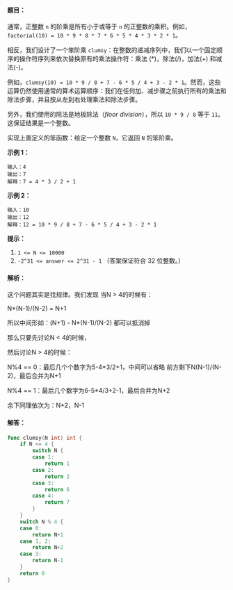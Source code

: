 #### 题目：

通常，正整数 `n` 的阶乘是所有小于或等于 `n` 的正整数的乘积。例如，`factorial(10) = 10 * 9 * 8 * 7 * 6 * 5 * 4 * 3 * 2 * 1`。

相反，我们设计了一个笨阶乘 `clumsy`：在整数的递减序列中，我们以一个固定顺序的操作符序列来依次替换原有的乘法操作符：乘法 (*)，除法(/)，加法(+) 和减法(-)。

例如，`clumsy(10) = 10 * 9 / 8 + 7 - 6 * 5 / 4 + 3 - 2 * 1`。然而，这些运算仍然使用通常的算术运算顺序：我们在任何加、减步骤之前执行所有的乘法和除法步骤，并且按从左到右处理乘法和除法步骤。

另外，我们使用的除法是地板除法（*floor division*），所以 `10 * 9 / 8` 等于 `11`。这保证结果是一个整数。

实现上面定义的笨函数：给定一个整数 `N`，它返回 `N` 的笨阶乘。

**示例 1：**

```
输入：4
输出：7
解释：7 = 4 * 3 / 2 + 1
```

**示例 2：**

```
输入：10
输出：12
解释：12 = 10 * 9 / 8 + 7 - 6 * 5 / 4 + 3 - 2 * 1
```

**提示：**

1. `1 <= N <= 10000`
2. `-2^31 <= answer <= 2^31 - 1`  （答案保证符合 32 位整数。）

#### 解析：

这个问题其实是找规律。我们发现 当N > 4的时候有：

N*(N-1)/(N-2) = N+1

所以中间形如：(N+1) - N*(N-1)/(N-2) 都可以抵消掉

那么只要先讨论N < 4的时候，

然后讨论N > 4的时候：

N%4 == 0：最后几个个数字为5-4*3/2+1，中间可以省略 前方剩下N(N-1)/(N-2)，最后合并为N+1

N%4 == 1：最后几个数字为6-5*4/3+2-1，最后合并为N+2

余下同理依次为：N+2，N-1

#### 解答：

```go
func clumsy(N int) int {
	if N <= 4 {
		switch N {
		case 1:
			return 1
		case 2:
			return 2
		case 3:
			return 6
		case 4:
			return 7
		}
	}
	switch N % 4 {
	case 0:
		return N+1
	case 1, 2:
		return N+2
	case 3:
		return N-1
	}
	return 0
}
```

